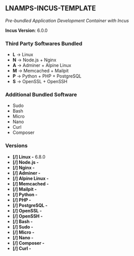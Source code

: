 ## LNAMPS-INCUS-TEMPLATE

_Pre-bundled Application Development Container with Incus_

**Incus Version**: 6.0.0

### Third Party Softwares Bundled

*   **L** → Linux
*   **N** → Node.js + Nginx
*   **A** → Adminer + Alpine Linux
*   **M** → Memcached + Mailpit
*   **P** → Python + PHP + PostgreSQL
*   **S** → OpenSSL + OpenSSH

### Additional Bundled Software

*   Sudo
*   Bash
*   Micro
*   Nano
*   Curl
*   Composer

### Versions

*   **\[/\] Linux -** 6.8.0
*   **\[/\] Node.js -**
*   **\[/\] Nginx -**
*   **\[/\] Adminer -**
*   **\[/\] Alpine Linux -**
*   **\[/\] Memcached -**
*   **\[/\] Mailpit -**
*   **\[/\] Python -**
*   **\[/\] PHP -**
*   **\[/\] PostgreSQL -**
*   **\[/\] OpenSSL -**
*   **\[/\] OpenSSH -**
*   **\[/\] Bash -**
*   **\[/\] Sudo -**
*   **\[/\] Micro -**
*   **\[/\] Nano -**
*   **\[/\] Composer -**
*   **\[/\] Curl -**